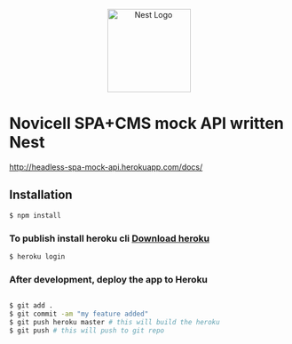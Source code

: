 <p align="center">
  <a href="http://nestjs.com/" target="blank"><img src="https://nestjs.com/img/logo_text.svg" width="150" alt="Nest Logo" /></a>
</p>

# Novicell SPA+CMS mock API written Nest 
http://headless-spa-mock-api.herokuapp.com/docs/

## Installation

```bash
$ npm install
```

### To publish install heroku cli [Download heroku](https://devcenter.heroku.com/articles/heroku-cli#download-and-install)

```bash
$ heroku login
```

### After development, deploy the app to Heroku

```bash

$ git add .
$ git commit -am "my feature added"
$ git push heroku master # this will build the heroku
$ git push # this will push to git repo

```